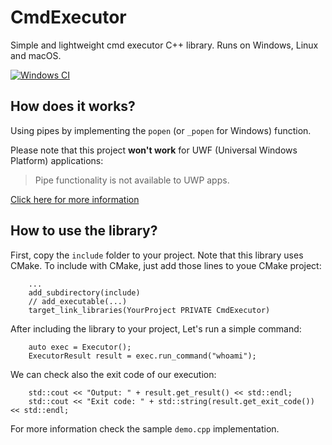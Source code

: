# CmdExecutor
Simple and lightweight cmd executor C++ library. Runs on Windows, Linux and macOS.

[![Windows CI](https://github.com/dgercho/cmdexecutor/actions/workflows/msvc.yml/badge.svg?branch=main)](https://github.com/dgercho/cmdexecutor/actions/workflows/msvc.yml)

## How does it works?
Using pipes by implementing the `popen` (or `_popen` for Windows) function.

Please note that this project **won't work** for UWF (Universal Windows Platform) applications:
> Pipe functionality is not available to UWP apps.

[Click here for more information](https://learn.microsoft.com/en-us/cpp/cppcx/crt-functions-not-supported-in-universal-windows-platform-apps?view=msvc-170)

## How to use the library?
First, copy the `include` folder to your project. Note that this library uses CMake.
To include with CMake, just add those lines to youe CMake project:

```
    ...
    add_subdirectory(include)
    // add_executable(...)
    target_link_libraries(YourProject PRIVATE CmdExecutor)
```

After including the library to your project, Let's run a simple command:

```
    auto exec = Executor();
    ExecutorResult result = exec.run_command("whoami");
```

We can check also the exit code of our execution:

```
    std::cout << "Output: " + result.get_result() << std::endl;
    std::cout << "Exit code: " + std::string(result.get_exit_code()) << std::endl;
```

For more information check the sample `demo.cpp` implementation.